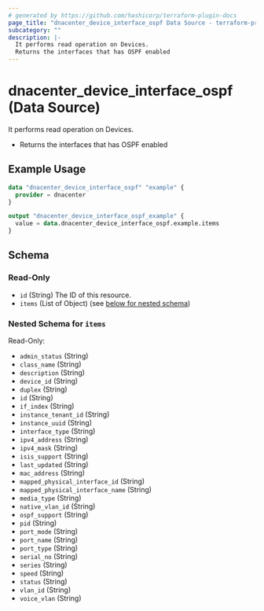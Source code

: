 ```yaml
---
# generated by https://github.com/hashicorp/terraform-plugin-docs
page_title: "dnacenter_device_interface_ospf Data Source - terraform-provider-dnacenter"
subcategory: ""
description: |-
  It performs read operation on Devices.
  Returns the interfaces that has OSPF enabled
---
```


# dnacenter_device_interface_ospf (Data Source)

It performs read operation on Devices.

- Returns the interfaces that has OSPF enabled

## Example Usage

```terraform
data "dnacenter_device_interface_ospf" "example" {
  provider = dnacenter
}

output "dnacenter_device_interface_ospf_example" {
  value = data.dnacenter_device_interface_ospf.example.items
}
```

<!-- schema generated by tfplugindocs -->
## Schema

### Read-Only

- `id` (String) The ID of this resource.
- `items` (List of Object) (see [below for nested schema](#nestedatt--items))

<a id="nestedatt--items"></a>
### Nested Schema for `items`

Read-Only:

- `admin_status` (String)
- `class_name` (String)
- `description` (String)
- `device_id` (String)
- `duplex` (String)
- `id` (String)
- `if_index` (String)
- `instance_tenant_id` (String)
- `instance_uuid` (String)
- `interface_type` (String)
- `ipv4_address` (String)
- `ipv4_mask` (String)
- `isis_support` (String)
- `last_updated` (String)
- `mac_address` (String)
- `mapped_physical_interface_id` (String)
- `mapped_physical_interface_name` (String)
- `media_type` (String)
- `native_vlan_id` (String)
- `ospf_support` (String)
- `pid` (String)
- `port_mode` (String)
- `port_name` (String)
- `port_type` (String)
- `serial_no` (String)
- `series` (String)
- `speed` (String)
- `status` (String)
- `vlan_id` (String)
- `voice_vlan` (String)



